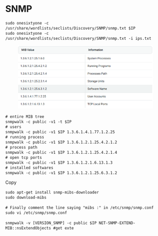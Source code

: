 # SNMP

```
sudo onesixtyone -c /usr/share/wordlists/seclists/Discovery/SNMP/snmp.txt $IP
sudo onesixtyone -c /usr/share/wordlists/seclists/Discovery/SNMP/snmp.txt -i ips.txt
```

<figure><img src="../.gitbook/assets/image.png" alt="" width="507"><figcaption></figcaption></figure>

```
# entire MIB tree
snmpwalk -c public -v1 -t $IP
# users
snmpwalk -c public -v1 $IP 1.3.6.1.4.1.77.1.2.25
# running process
snmpwalk -c public -v1 $IP 1.3.6.1.2.1.25.4.2.1.2
# process path
snmpwalk -c public -v1 $IP 1.3.6.1.2.1.25.4.2.1.4
# open tcp ports
snmpwalk -c public -v1 $IP 1.3.6.1.2.1.6.13.1.3
# installed softwares
snmpwalk -c public -v1 $IP 1.3.6.1.2.1.25.6.3.1.2
```

Copy

```
sudo apt-get install snmp-mibs-downloader
sudo download-mibs

# Finally comment the line saying "mibs :" in /etc/snmp/snmp.conf
sudo vi /etc/snmp/snmp.conf

snmpwalk -v [VERSION_SNMP] -c public $IP NET-SNMP-EXTEND-MIB::nsExtendObjects #get exte
```
